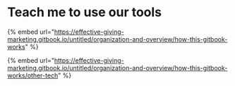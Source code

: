 # Teach me to use our tools

{% embed url="https://effective-giving-marketing.gitbook.io/untitled/organization-and-overview/how-this-gitbook-works" %}

{% embed url="https://effective-giving-marketing.gitbook.io/untitled/organization-and-overview/how-this-gitbook-works/other-tech" %}
